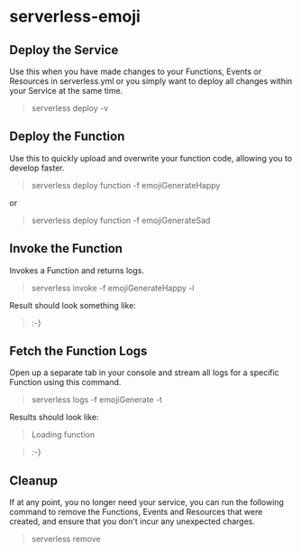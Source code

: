 # serverless-emoji


## Deploy the Service
Use this when you have made changes to your Functions, Events or Resources in serverless.yml or you simply want to deploy all changes within your Service at the same time.

> serverless deploy -v

## Deploy the Function
Use this to quickly upload and overwrite your function code, allowing you to develop faster.

> serverless deploy function -f emojiGenerateHappy

or

> serverless deploy function -f emojiGenerateSad

## Invoke the Function
Invokes a Function and returns logs.

> serverless invoke -f emojiGenerateHappy -l

Result should look something like:

> :-}

## Fetch the Function Logs
Open up a separate tab in your console and stream all logs for a specific Function using this command.

> serverless logs -f emojiGenerate -t

Results should look like:

>	Loading function

> :-}


## Cleanup

If at any point, you no longer need your service, you can run the following command to remove the Functions, Events and Resources that were created, and ensure that you don't incur any unexpected charges.

> serverless remove